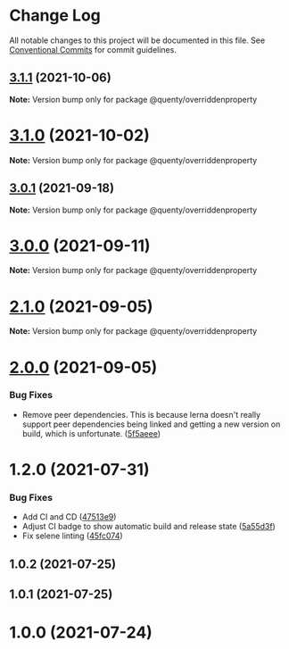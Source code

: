 # Change Log

All notable changes to this project will be documented in this file.
See [Conventional Commits](https://conventionalcommits.org) for commit guidelines.

## [3.1.1](https://github.com/Quenty/NevermoreEngine/compare/@quenty/overriddenproperty@3.1.0...@quenty/overriddenproperty@3.1.1) (2021-10-06)

**Note:** Version bump only for package @quenty/overriddenproperty





# [3.1.0](https://github.com/Quenty/NevermoreEngine/compare/@quenty/overriddenproperty@3.0.1...@quenty/overriddenproperty@3.1.0) (2021-10-02)

**Note:** Version bump only for package @quenty/overriddenproperty





## [3.0.1](https://github.com/Quenty/NevermoreEngine/compare/@quenty/overriddenproperty@3.0.0...@quenty/overriddenproperty@3.0.1) (2021-09-18)

**Note:** Version bump only for package @quenty/overriddenproperty





# [3.0.0](https://github.com/Quenty/NevermoreEngine/compare/@quenty/overriddenproperty@2.1.0...@quenty/overriddenproperty@3.0.0) (2021-09-11)

**Note:** Version bump only for package @quenty/overriddenproperty





# [2.1.0](https://github.com/Quenty/NevermoreEngine/compare/@quenty/overriddenproperty@2.0.0...@quenty/overriddenproperty@2.1.0) (2021-09-05)

**Note:** Version bump only for package @quenty/overriddenproperty





# [2.0.0](https://github.com/Quenty/NevermoreEngine/compare/@quenty/overriddenproperty@1.2.0...@quenty/overriddenproperty@2.0.0) (2021-09-05)


### Bug Fixes

* Remove peer dependencies. This is because lerna doesn't really support peer dependencies being linked and getting a new version on build, which is unfortunate. ([5f5aeee](https://github.com/Quenty/NevermoreEngine/commit/5f5aeeea8de9975435309e53679f0ef7064f9dd0))





# 1.2.0 (2021-07-31)


### Bug Fixes

* Add CI and CD ([47513e9](https://github.com/Quenty/NevermoreEngine/commit/47513e9b568162707534af132396dd8756947dd3))
* Adjust CI badge to show automatic build and release state ([5a55d3f](https://github.com/Quenty/NevermoreEngine/commit/5a55d3f19bf8d66a760d67da9b56ed47fab74656))
* Fix selene linting ([45fc074](https://github.com/Quenty/NevermoreEngine/commit/45fc07489ee59127ac6582689f19a0e87c1e5b5a))



## 1.0.2 (2021-07-25)



## 1.0.1 (2021-07-25)



# 1.0.0 (2021-07-24)
